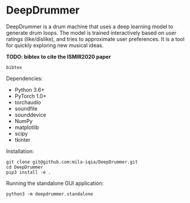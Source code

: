 # DeepDrummer

DeepDrummer is a drum machine that uses a deep learning model to generate drum loops. The model is trained interactively based on user ratings (like/dislike), and tries to approximate user preferences. It is a tool for quickly exploring new musical ideas.

**TODO: bibtex to cite the ISMIR2020 paper**
```
bibtex
```

Dependencies:
- Python 3.6+
- PyTorch 1.0+
- torchaudio
- soundfile
- sounddevice
- NumPy
- matplotlib
- scipy
- tkinter

Installation:

```
git clone git@github.com:mila-iqia/DeepDrummer.git
cd DeepDrummer
pip3 install -e .
```

Running the standalone GUI application:
```
python3 -m deepdrummer.standalone
```
